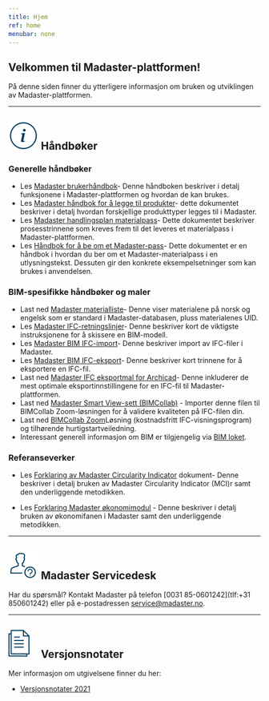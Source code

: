 ```yaml
---
title: Hjem
ref: home
menubar: none
---
```


## Velkommen til Madaster-plattformen!
På denne siden finner du ytterligere informasjon om bruken og utviklingen av Madaster-plattformen.

---

## <img class="header-img" src="/assets/images/767.svg"> Håndbøker


### Generelle håndbøker

 * Les <a href="/files/no/Madaster - User Manual.pdf" target="_blank">Madaster brukerhåndbok</a>- Denne håndboken beskriver i detalj funksjonene i Madaster-plattformen og hvordan de kan brukes.
 * Les <a href="/files/no/Madaster - Manual Add Products.pdf" target="_blank">Madaster håndbok for å legge til produkter</a>- dette dokumentet beskriver i detalj hvordan forskjellige produkttyper legges til i Madaster.
 * Les  <a href="files/no/Madaster - Action plan_NO.pdf" target="_blank">Madaster handlingsplan materialpass</a>- Dette dokumentet beskriver prosesstrinnene som kreves frem til det leveres et materialpass i Madaster-plattformen.
  * Les  <a href="/files/no/Madaster - Tender text Madaster material passport.pdf" target="_blank">Håndbok for å be om et Madaster-pass</a>- Dette dokumentet er en håndbok i hvordan du ber om et Madaster-materialpass i en utlysningstekst. Dessuten gir den konkrete eksempelsetninger som kan brukes i anvendelsen.


### BIM-spesifikke håndbøker og maler

  * Last ned <a href="/files/no/Madaster Materials.xlsx">Madaster materialliste</a>- Denne viser materialene på norsk og engelsk som er standard i Madaster-databasen, pluss materialenes UID.
 * Les <a href="/files/no/Madaster BIM - IFC guidelines.pdf" target="_blank">Madaster IFC-retningslinjer</a>- Denne beskriver kort de viktigste instruksjonene for å skissere en BIM-modell.
 * Les <a href="/files/no/Madaster BIM - IFC import process.pdf" target="_blank">Madaster BIM IFC-import</a>- Denne beskriver import av IFC-filer i Madaster.
 * Les <a href="/files/no/Madaster BIM - IFC export.pdf" target="_blank">Madaster BIM IFC-eksport</a>- Denne beskriver kort trinnene for å eksportere en IFC-fil.
 * Last ned <a href="//files/Archicad_ExportTemplate.tpl" target="_blank"> Madaster IFC eksportmal for Archicad</a>- Denne inkluderer de mest optimale eksportinnstillingene for en IFC-fil til Madaster-plattformen.
 * Last ned <a href="http://www.bimcollab.com/en/Support/Support/Downloads/BIMcollab-ZOOM" target="_blank">Madaster Smart View-sett (BIMCollab)</a> - Importer denne filen til BIMCollab Zoom-løsningen for å validere kvaliteten på IFC-filen din.
 * Last ned <a href="http://www.bimcollab.com/en/Support/Support/Downloads/BIMcollab-ZOOM" target="_blank">BIMCollab Zoom</a>Løsning (kostnadsfritt IFC-visningsprogram) og tilhørende hurtigstartveiledning.
 * Interessant generell informasjon om BIM er tilgjengelig via <a href="https://www.bimloket.nl/BIMbasisILS" target="_blank">BIM loket</a>.




### Referanseverker

 * Les <a href="/files/no/Madaster - Circularity Indicator explained.pdf" target="_blank">Forklaring av Madaster Circularity Indicator</a>  dokument- Denne beskriver i detalj bruken av Madaster Circularity Indicator (MCI)r samt den underliggende metodikken.

* Les <a href="/files/no/Madaster - Financial.pdf" target="_blank">Forklaring Madaster økonomimodul</a> - Denne beskriver i detalj bruken av økonomifanen i Madaster samt den underliggende metodikken.

---

## <img class="header-img" src="/assets/images/771.svg"> Madaster Servicedesk
Har du spørsmål? Kontakt Madaster på telefon [0031 85-0601242](tlf:+31 850601242) eller på e-postadressen <service@madaster.no>.

---

## <img class="header-img" src="/assets/images/770.svg"> Versjonsnotater

Mer informasjon om utgivelsene finner du her:

* <a href="/files/no/Madaster Release notes 2021.pdf" target="_blank">Versjonsnotater 2021</a>
